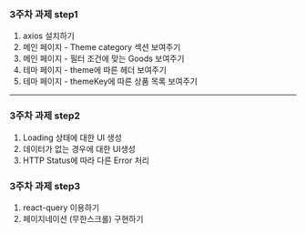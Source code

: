 ### 3주차 과제 step1

1. axios 설치하기
2. 메인 페이지 - Theme category 섹션 보여주기
3. 메인 페이지 - 필터 조건에 맞는 Goods 보여주기
4. 테마 페이지 - theme에 따른 헤더 보여주기
5. 테마 페이지 - themeKey에 따른 상품 목록 보여주기

---

### 3주차 과제 step2

1. Loading 상태에 대한 UI 생성
2. 데이터가 없는 경우에 대한 UI생성
3. HTTP Status에 따라 다른 Error 처리

### 3주차 과제 step3

1. react-query 이용하기
2. 페이지네이션 (무한스크롤) 구현하기
